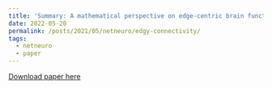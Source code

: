 ```yaml
---
title: 'Summary: A mathematical perspective on edge-centric brain functional connectivity'
date: 2022-05-20
permalink: /posts/2021/05/netneuro/edgy-connectivity/
tags:
  - netneuro
  - paper
---
```




[Download paper here](http://zahramor.github.io/files/Novelli2022.pdf) 
